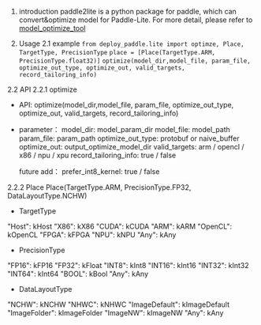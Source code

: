 1. introduction
paddle2lite is a python package for paddle, which can convert&optimize model for Paddle-Lite. For more detail, please refer to [model_optimize_tool](https://paddlepaddle.github.io/Paddle-Lite/v2.2.0/model_optimize_tool/)

2. Usage
2.1 example 
   `from deploy_paddle.lite import optimze, Place, TargetType, PrecisionType`
   `place = [Place(TargetType.ARM, PrecisionType.float32)]`
   `optimize(model_dir,model_file, param_file, optimize_out_type, optimize_out, valid_targets, record_tailoring_info)`

2.2 API
2.2.1 optimize
- API:
optimize(model_dir,model_file, param_file, optimize_out_type, optimize_out, valid_targets, record_tailoring_info)
- parameter：
   model_dir: model_param_dir
   model_file: model_path
   param_file: param_path
   optimize_out_type: protobuf or naive_buffer
   optimize_out: output_optimize_model_dir
   valid_targets: arm / opencl / x86 / npu / xpu
   record_tailoring_info: true / false
   
   future add：
   prefer_int8_kernel: true / false
   
2.2.2 Place
Place(TargetType.ARM, PrecisionType.FP32, DataLayoutType.NCHW)

- TargetType

"Host": kHost
"X86": kX86
"CUDA": kCUDA
"ARM": kARM
"OpenCL": kOpenCL
"FPGA": kFPGA
"NPU": kNPU
"Any": kAny

- PrecisionType

"FP16": kFP16
"FP32": kFloat
"INT8": kInt8
"INT16": kInt16
"INT32": kInt32
"INT64": kInt64
"BOOL": kBool
"Any": kAny

- DataLayoutType

"NCHW": kNCHW
"NHWC": kNHWC
"ImageDefault": kImageDefault
"ImageFolder": kImageFolder
"ImageNW": kImageNW
"Any": kAny
